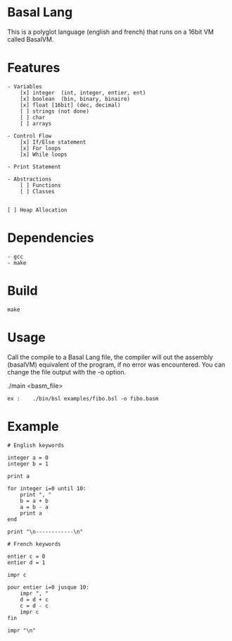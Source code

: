 # Basal Lang

This is a polyglot language (english and french) that runs on a 16bit VM called BasalVM.

# Features

    - Variables
        [x] integer  (int, integer, entier, ent)
        [x] boolean  (bin, binary, binaire)
        [x] float [16bit] (dec, decimal)
        [ ] strings (not done)
        [ ] char
        [ ] arrays
        
    - Control Flow
        [x] If/Else statement
        [x] For loops
        [x] While loops
    
    - Print Statement
    
    - Abstractions
        [ ] Functions
        [ ] Classes
        
        
    [ ] Heap Allocation
        
# Dependencies
	- gcc
    - make
    
# Build
    make

# Usage

Call the compile to a Basal Lang file, the compiler will out the assembly (basalVM) equivalent of the program, if no error was encountered.
You can change the file output with the -o option. 

./main <basm_file>

	ex : 	./bin/bsl examples/fibo.bsl -o fibo.basm

# Example

    
    # English keywords

    integer a = 0
    integer b = 1

    print a

    for integer i=0 until 10:
        print ", "
        b = a + b
        a = b - a
        print a
    end

    print "\n------------\n"

    # French keywords

    entier c = 0
    entier d = 1

    impr c

    pour entier i=0 jusque 10:
        impr ", "
        d = d + c
        c = d - c
        impr c
    fin

    impr "\n"